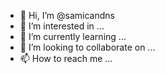 - 👋 Hi, I’m @samicandns
- 👀 I’m interested in ...
- 🌱 I’m currently learning ...
- 💞️ I’m looking to collaborate on ...
- 📫 How to reach me ...

<!---
samicandns/samicandns is a ✨ special ✨ repository because its `README.md` (this file) appears on your GitHub profile.
You can click the Preview link to take a look at your changes.

tikler.json
